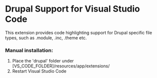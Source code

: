 # Drupal Support for Visual Studio Code

This extension provides code highlighting support for Drupal specific file types, such as .module, .inc, .theme etc.

### Manual installation:

1. Place the 'drupal' folder under [VS_CODE_FOLDER]/resources/app/extensions/
2. Restart Visual Studio Code
